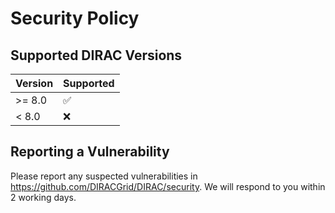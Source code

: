 # Security Policy

## Supported DIRAC Versions

| Version | Supported          |
| ------- | ------------------ |
| >= 8.0  | :white_check_mark: |
| < 8.0   | :x:                |

## Reporting a Vulnerability

Please report any suspected vulnerabilities in https://github.com/DIRACGrid/DIRAC/security.
We will respond to you within 2 working days.
